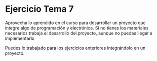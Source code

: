 # Ejercicio Tema 7

Aprovecha lo aprendido en el curso para desarrollar un proyecto que integre algo de programación y electrónica. 
Si no tienes los materiales necesarios trabaja el desarrollo del proyecto, aunque no puedas llegar a implementarlo

Puedes lo trabajado para los ejercicios anteriores integrándolo en un proyecto.
